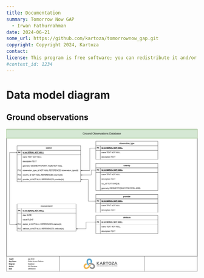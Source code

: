 ```yaml
---
title: Documentation
summary: Tomorrow Now GAP
  - Irwan Fathurrahman
date: 2024-06-21
some_url: https://github.com/kartoza/tomorrownow_gap.git
copyright: Copyright 2024, Kartoza
contact:
license: This program is free software; you can redistribute it and/or modify it under the terms of the GNU Affero General Public License as published by the Free Software Foundation; either version 3 of the License, or (at your option) any later version.
#context_id: 1234
---
```


# Data model diagram

## Ground observations

![database design](./diagram/ground-observations-database-design-1.png)

